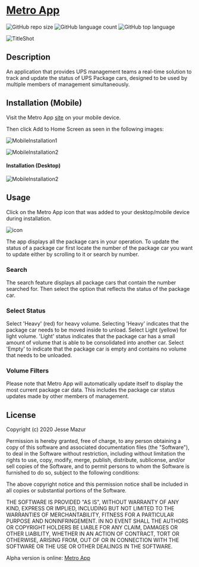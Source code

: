 
# [Metro App](https://metroappx.herokuapp.com/)
![GitHub repo size](https://img.shields.io/github/repo-size/JMantis0/metroApp)  ![GitHub language count](https://img.shields.io/github/languages/count/JMantis0/metroApp)  ![GitHub top language](https://img.shields.io/github/languages/top/JMantis0/metroApp)  

![TitleShot](./client/src/assets/images/Screenshot1.JPG)

## Description

An application that provides UPS management teams a real-time solution to track and update the status of UPS Package cars, designed to be used by multiple members of management simultaneously.

## Installation (Mobile)

Visit the Metro App [site](https://metroappx.herokuapp.com/) on your mobile device.

Then click Add to Home Screen as seen in the following images:

![MobileInstallation1](./client/src/assets/images/Screenshot2.JPG)

![MobileInstallation2](./client/src/assets/images/Screenshot3.JPG)
#### Installation (Desktop)

![MobileInstallation2](./client/src/assets/images/Screenshot4.JPG)
## Usage

Click on the Metro App icon that was added to your desktop/mobile device during installation.

![icon](./client/public/icons/icon-1026x1026)


The app displays all the package cars in your operation.  To update the status of a package car first locate the number of the package car you want to update either by scrolling to it or 
search by number.

### Search

The search feature displays all package cars that contain the number searched for.  Then select the option that reflects the status of the package car.

### Select Status

Select 'Heavy' (red) for heavy volume.  Selecting 'Heavy' indicates that the package car needs to be moved inside to unload.  Select Light (yellow) for light volume.  'Light' status indicates that the package car has a small amount of volume that is able to be consolidated into another car.  Select 'Empty' to indicate that the package car is empty and contains no volume that needs to be unloaded.  

### Volume Filters


Please note that Metro App will automatically update itself to display the most current package car data.  This includes the package car status updates made by other members of management.

## License


Copyright (c) 2020 Jesse Mazur

Permission is hereby granted, free of charge, to any person obtaining a copy
of this software and associated documentation files (the "Software"), to deal
in the Software without restriction, including without limitation the rights
to use, copy, modify, merge, publish, distribute, sublicense, and/or sell
copies of the Software, and to permit persons to whom the Software is
furnished to do so, subject to the following conditions:

The above copyright notice and this permission notice shall be included in all
copies or substantial portions of the Software.

THE SOFTWARE IS PROVIDED "AS IS", WITHOUT WARRANTY OF ANY KIND, EXPRESS OR
IMPLIED, INCLUDING BUT NOT LIMITED TO THE WARRANTIES OF MERCHANTABILITY,
FITNESS FOR A PARTICULAR PURPOSE AND NONINFRINGEMENT. IN NO EVENT SHALL THE
AUTHORS OR COPYRIGHT HOLDERS BE LIABLE FOR ANY CLAIM, DAMAGES OR OTHER
LIABILITY, WHETHER IN AN ACTION OF CONTRACT, TORT OR OTHERWISE, ARISING FROM,
OUT OF OR IN CONNECTION WITH THE SOFTWARE OR THE USE OR OTHER DEALINGS IN THE
SOFTWARE.

Alpha version is online: [Metro App](https://metroappx.herokuapp.com/)

